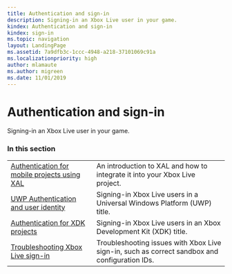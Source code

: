 ```yaml
---
title: Authentication and sign-in
description: Signing-in an Xbox Live user in your game.
kindex: Authentication and sign-in
kindex: sign-in
ms.topic: navigation
layout: LandingPage
ms.assetid: 7a9dfb3c-1ccc-4948-a218-37101069c91a
ms.localizationpriority: high
author: mlamaute
ms.author: migreen
ms.date: 11/01/2019
---
```


# Authentication and sign-in

Signing-in an Xbox Live user in your game.


### In this section

|     |     |
| --- | --- |
| [Authentication for mobile projects using XAL](auth-mobile-xal/live-xal-nav.md) | An introduction to XAL and how to integrate it into your Xbox Live project. |
| [UWP Authentication and user identity](auth-uwp/live-auth-uwp-nav.md) | Signing-in Xbox Live users in a Universal Windows Platform (UWP) title. |
| [Authentication for XDK projects](live-auth-for-xdk-projects.md) | Signing-in Xbox Live users in an Xbox Development Kit (XDK) title. |
| [Troubleshooting Xbox Live sign-in](live-troubleshooting-sign-in.md) | Troubleshooting issues with Xbox Live sign-in, such as correct sandbox and configuration IDs. |
